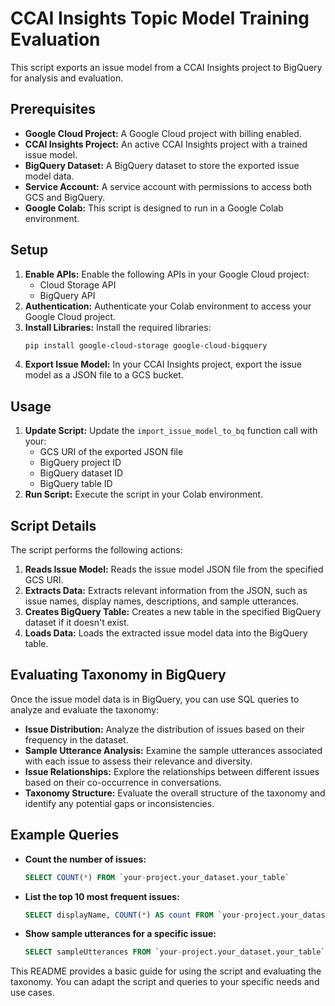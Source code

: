 # CCAI Insights Topic Model Training Evaluation

This script exports an issue model from a CCAI Insights project to BigQuery for analysis and evaluation.

## Prerequisites

* **Google Cloud Project:** A Google Cloud project with billing enabled.
* **CCAI Insights Project:** An active CCAI Insights project with a trained issue model.
* **BigQuery Dataset:** A BigQuery dataset to store the exported issue model data.
* **Service Account:** A service account with permissions to access both GCS and BigQuery.
* **Google Colab:** This script is designed to run in a Google Colab environment.

## Setup

1. **Enable APIs:** Enable the following APIs in your Google Cloud project:
    * Cloud Storage API
    * BigQuery API
2. **Authentication:** Authenticate your Colab environment to access your Google Cloud project.
3. **Install Libraries:** Install the required libraries:
    ```bash
    pip install google-cloud-storage google-cloud-bigquery
    ```
4. **Export Issue Model:** In your CCAI Insights project, export the issue model as a JSON file to a GCS bucket.

## Usage

1. **Update Script:** Update the `import_issue_model_to_bq` function call with your:
    * GCS URI of the exported JSON file
    * BigQuery project ID
    * BigQuery dataset ID
    * BigQuery table ID
2. **Run Script:** Execute the script in your Colab environment.

## Script Details

The script performs the following actions:

1. **Reads Issue Model:** Reads the issue model JSON file from the specified GCS URI.
2. **Extracts Data:** Extracts relevant information from the JSON, such as issue names, display names, descriptions, and sample utterances.
3. **Creates BigQuery Table:** Creates a new table in the specified BigQuery dataset if it doesn't exist.
4. **Loads Data:** Loads the extracted issue model data into the BigQuery table.

## Evaluating Taxonomy in BigQuery

Once the issue model data is in BigQuery, you can use SQL queries to analyze and evaluate the taxonomy:

* **Issue Distribution:** Analyze the distribution of issues based on their frequency in the dataset.
* **Sample Utterance Analysis:** Examine the sample utterances associated with each issue to assess their relevance and diversity.
* **Issue Relationships:** Explore the relationships between different issues based on their co-occurrence in conversations.
* **Taxonomy Structure:** Evaluate the overall structure of the taxonomy and identify any potential gaps or inconsistencies.

## Example Queries

* **Count the number of issues:**
    ```sql
    SELECT COUNT(*) FROM `your-project.your_dataset.your_table`
    ```
* **List the top 10 most frequent issues:**
    ```sql
    SELECT displayName, COUNT(*) AS count FROM `your-project.your_dataset.your_table` GROUP BY displayName ORDER BY count DESC LIMIT 10
    ```
* **Show sample utterances for a specific issue:**
    ```sql
    SELECT sampleUtterances FROM `your-project.your_dataset.your_table` WHERE displayName = 'Your Issue Name'
    ```

This README provides a basic guide for using the script and evaluating the taxonomy. You can adapt the script and queries to your specific needs and use cases.


